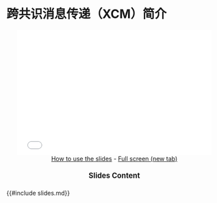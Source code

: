# 跨共识消息传递（XCM）简介

<!-- markdown-link-check-disable -->
<center>
<iframe style="width: 90%; aspect-ratio: 1400/900; margin: 0 0; border: none;" src="slides.html"></iframe>
<br />
<a target="_blank" href="../../contribute/how-to/page.md#-how-to-use-revealjs-slides"><i class="fa fa-pencil-square"></i> How to use the slides</a> -
<a target="_blank" href="slides.html"><i class="fa fa-share-square"></i> Full screen (new tab)</a>
</center>
<!-- markdown-link-check-enable -->

<!-- Optionally, place other content for this lesson in the page *only* here -->

<center style="margin: 1.3em 0; font-size: 1.2em;"><i class="fa fa-chevron-circle-down"></i> <strong>Slides Content </strong><i class="fa fa-chevron-circle-down"></i></center>
{{#include slides.md}}
<a href="#top" style="position: fixed; right: 11%; bottom: 3%;"><i style="font-size: 1.3em;" class="fa fa-arrow-up"></i></a>
